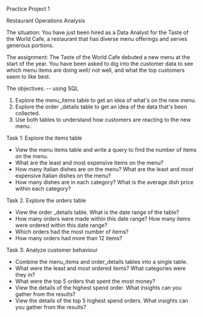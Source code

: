 Practice Project 1

Restaurant Operations Analysis 

The situation: You have just been hired as a Data Analyst for the Taste of the World Cafe, a restaurant that has diverse menu offerings and serves generous portions.

The assignment: The Taste of the World Cafe debuted a new menu at the start of the year. You have been asked to dig into the customer data to see which menu items are doing well/ not well, and what the top customers seem to like best.

The objectives: -- using SQL
1. Explore the menu_items table to get an idea of what's on the new menu.
2. Explore the order _details table to get an idea of the data that's been collected.
3. Use both tables to understand how customers are reacting to the new menu.


Task 1: Explore the items table

- View the menu items table and write a query to find the number of items on the menu.
- What are the least and most expensive items on the menu?
- How many Italian dishes are on the menu? What are the least and most expensive Italian dishes on the menu?
- How many dishes are in each category? What is the average dish price within each category?

Task 2. Explore the orders table

- View the order _details table. What is the date range of the table?
- How many orders were made within this date range? How many items were ordered within this date range?
- Which orders had the most number of items?
- How many orders had more than 12 items?

Task 3: Analyze customer behaviour 

- Combine the menu_items and order_details tables into a single table.
- What were the least and most ordered items? What categories were they in?
- What were the top 5 orders that spent the most money?
- View the details of the highest spend order. What insights can you gather from the results?
- View the details of the top 5 highest spend orders. What insights can you gather from the results?














